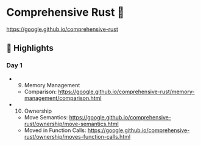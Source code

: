 # Comprehensive Rust 🦀

https://google.github.io/comprehensive-rust

## 🔦 Highlights

### Day 1

- 9. Memory Management
  - Comparison: https://google.github.io/comprehensive-rust/memory-management/comparison.html
- 10. Ownership
  - Move Semantics: https://google.github.io/comprehensive-rust/ownership/move-semantics.html
  - Moved in Function Calls: https://google.github.io/comprehensive-rust/ownership/moves-function-calls.html
